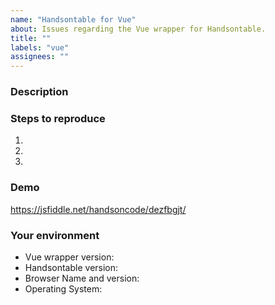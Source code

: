 ```yaml
---
name: "Handsontable for Vue"
about: Issues regarding the Vue wrapper for Handsontable.
title: ""
labels: "vue"
assignees: ""
---
```


### Description
<!--- Tell us what happens and what should happen -->

### Steps to reproduce
<!--- Provide steps to reproduce this issue -->
1.
2.
3.

### Demo
<!--- Provide a link to a live example on JSFiddle or Codepen or fill the following demo with your settings -->
https://jsfiddle.net/handsoncode/dezfbgjt/

### Your environment
* Vue wrapper version:
* Handsontable version:
* Browser Name and version:
* Operating System:
